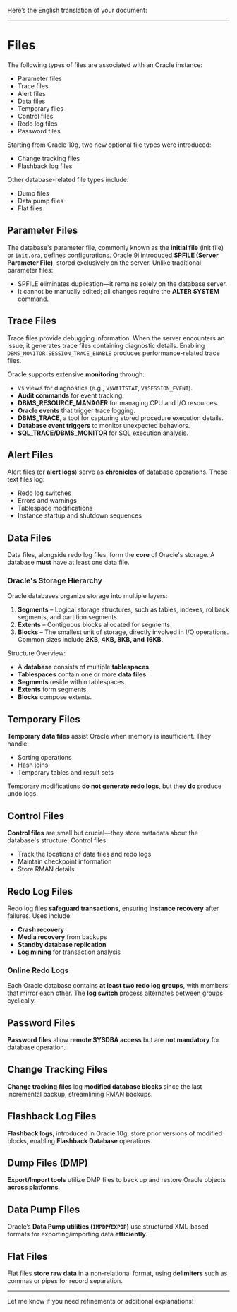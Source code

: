 Here’s the English translation of your document:

---

# Files

The following types of files are associated with an Oracle instance:
- Parameter files  
- Trace files  
- Alert files  
- Data files  
- Temporary files  
- Control files  
- Redo log files  
- Password files  

Starting from Oracle 10g, two new optional file types were introduced:
- Change tracking files  
- Flashback log files  

Other database-related file types include:
- Dump files  
- Data pump files  
- Flat files  

## Parameter Files

The database's parameter file, commonly known as the **initial file** (init file) or `init.ora`, defines configurations. Oracle 9i introduced **SPFILE (Server Parameter File)**, stored exclusively on the server. Unlike traditional parameter files:
- SPFILE eliminates duplication—it remains solely on the database server.  
- It cannot be manually edited; all changes require the **ALTER SYSTEM** command.  

## Trace Files

Trace files provide debugging information. When the server encounters an issue, it generates trace files containing diagnostic details. Enabling `DBMS_MONITOR.SESSION_TRACE_ENABLE` produces performance-related trace files.

Oracle supports extensive **monitoring** through:
- `V$` views for diagnostics (e.g., `V$WAITSTAT`, `V$SESSION_EVENT`).  
- **Audit commands** for event tracking.  
- **DBMS_RESOURCE_MANAGER** for managing CPU and I/O resources.  
- **Oracle events** that trigger trace logging.  
- **DBMS_TRACE**, a tool for capturing stored procedure execution details.  
- **Database event triggers** to monitor unexpected behaviors.  
- **SQL_TRACE/DBMS_MONITOR** for SQL execution analysis.  

## Alert Files

Alert files (or **alert logs**) serve as **chronicles** of database operations. These text files log:
- Redo log switches  
- Errors and warnings  
- Tablespace modifications  
- Instance startup and shutdown sequences  

## Data Files

Data files, alongside redo log files, form the **core** of Oracle's storage. A database **must** have at least one data file.

### Oracle's Storage Hierarchy

Oracle databases organize storage into multiple layers:

1. **Segments** – Logical storage structures, such as tables, indexes, rollback segments, and partition segments.  
2. **Extents** – Contiguous blocks allocated for segments.  
3. **Blocks** – The smallest unit of storage, directly involved in I/O operations. Common sizes include **2KB, 4KB, 8KB, and 16KB**.  

Structure Overview:
- A **database** consists of multiple **tablespaces**.  
- **Tablespaces** contain one or more **data files**.  
- **Segments** reside within tablespaces.  
- **Extents** form segments.  
- **Blocks** compose extents.  

## Temporary Files

**Temporary data files** assist Oracle when memory is insufficient. They handle:
- Sorting operations  
- Hash joins  
- Temporary tables and result sets  

Temporary modifications **do not generate redo logs**, but they **do** produce undo logs.

## Control Files

**Control files** are small but crucial—they store metadata about the database's structure. Control files:
- Track the locations of data files and redo logs  
- Maintain checkpoint information  
- Store RMAN details  

## Redo Log Files

Redo log files **safeguard transactions**, ensuring **instance recovery** after failures. Uses include:
- **Crash recovery**  
- **Media recovery** from backups  
- **Standby database replication**  
- **Log mining** for transaction analysis  

### Online Redo Logs

Each Oracle database contains **at least two redo log groups**, with members that mirror each other. The **log switch** process alternates between groups cyclically.

## Password Files

**Password files** allow **remote SYSDBA access** but are **not mandatory** for database operation.

## Change Tracking Files

**Change tracking files** log **modified database blocks** since the last incremental backup, streamlining RMAN backups.

## Flashback Log Files

**Flashback logs**, introduced in Oracle 10g, store prior versions of modified blocks, enabling **Flashback Database** operations.

## Dump Files (DMP)

**Export/Import tools** utilize DMP files to back up and restore Oracle objects **across platforms**.

## Data Pump Files

Oracle’s **Data Pump utilities (`IMPDP`/`EXPDP`)** use structured XML-based formats for exporting/importing data **efficiently**.

## Flat Files

Flat files **store raw data** in a non-relational format, using **delimiters** such as commas or pipes for record separation.

---

Let me know if you need refinements or additional explanations!
